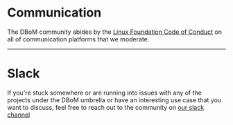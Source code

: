 # Communication

The DBoM community abides by the [Linux Foundation Code of Conduct](https://www.linuxfoundation.org/code-of-conduct/) on all of communication platforms that we moderate.



---

 # Slack

If you're stuck somewhere or are running into issues with any of the projects under the DBoM umbrella or have an interesting use case that you want to discuss, feel free to reach out to the community on [our slack channel](https://join.slack.com/t/dbom-project/shared_invite/zt-j34sjqec-wS27UaKzyK0IXsq5Y7hWMw)



